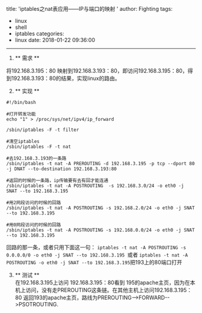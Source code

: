 title: 'iptables之nat表应用——IP与端口的映射 '
author: Fighting
tags:
  - linux
  - shell
  - iptables
categories:
  - linux
date: 2018-01-22 09:36:00
---
1. ** 需求 **

 将192.168.3.195：80 映射到192.168.3.193：80，即访问192.168.3.195：80，得到192.168.3.193：80的结果，实现linux的路由。

2. ** 实现 **

 ```shell
 #!/bin/bash
 
 #打开转发功能
 echo "1" > /proc/sys/net/ipv4/ip_forward
          
 /sbin/iptables -F -t filter

 #清空iptables
 /sbin/iptables -F -t nat
     
 #去192.168.3.193的一条路
 /sbin/iptables -t nat -A PREROUTING -d 192.168.3.195 -p tcp --dport 80 -j DNAT --to-destination 192.168.3.193:80    

 #返回的时候的一条路，ip传输要有去有回才能连通 
 /sbin/iptables -t nat -A POSTROUTING  -s 192.168.3.0/24 -o eth0 -j SNAT --to 192.168.3.195  

 #用2网段访问的时候的回路
 /sbin/iptables -t nat -A POSTROUTING -s 192.168.2.0/24 -o eth0 -j SNAT --to 192.168.3.195  
 
 #用0网段访问的时候的回路
 /sbin/iptables -t nat -A POSTROUTING -s 192.168.0.0/24 -o eth0 -j SNAT --to 192.168.3.195  
 ```

 回路的那一条，或者只用下面这一句：
 `iptables -t nat -A POSTROUTING -s 0.0.0.0/0 -o eth0 -j SNAT --to 192.168.3.195 `或者
 `iptables -t nat -A POSTROUTING -o eth0 -j SNAT --to 192.168.3.195`把193上的80端口打开
 
3. ** 测试 **  
 在192.168.3.195上访问 192.168.3.195：80看到 195的apache主页，因为在本机上访问，没有走PREROUTING这条链。在其他主机上访问192.168.3.195：80 返回193的apache主页，路线为PREROUTING-->FORWARD-->PSOTROUTING.